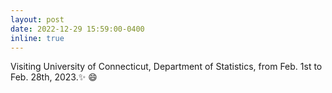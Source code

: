 ```yaml
---
layout: post
date: 2022-12-29 15:59:00-0400
inline: true
---
```


Visiting University of Connecticut, Department of Statistics, from Feb. 1st to Feb. 28th, 2023.:sparkles: :smile:
